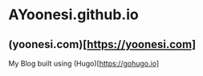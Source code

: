# AYoonesi.github.io
## (yoonesi.com)[https://yoonesi.com]
My Blog built using (Hugo)[https://gohugo.io]
